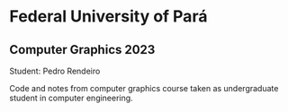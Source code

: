 # Federal University of Pará
## Computer Graphics 2023
Student: Pedro Rendeiro

Code and notes from computer graphics course taken as undergraduate student in computer engineering. 


